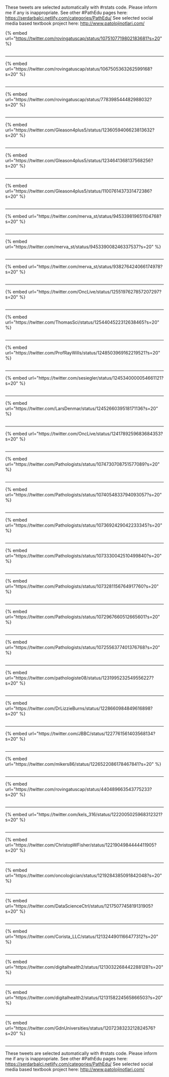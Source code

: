 

These tweets are selected automatically with #rstats code. Please inform me if any is inappropriate.
See other #PathEdu pages here: https://serdarbalci.netlify.com/categories/PathEdu/ 
See selected social media based textbook project here: http://www.patolojinotlari.com/

{% embed url="https://twitter.com/rovingatuscap/status/1075107719802183681?s=20" %}<br>
<br>
<hr>
{% embed url="https://twitter.com/rovingatuscap/status/1067505363262599168?s=20" %}<br>
<br>
<hr>
{% embed url="https://twitter.com/rovingatuscap/status/778398544482988032?s=20" %}<br>
<br>
<hr>
{% embed url="https://twitter.com/Gleason4plus5/status/1236059406623813632?s=20" %}<br>
<br>
<hr>
{% embed url="https://twitter.com/Gleason4plus5/status/1234641368137568256?s=20" %}<br>
<br>
<hr>
{% embed url="https://twitter.com/Gleason4plus5/status/1100761437331472386?s=20" %}<br>
<br>
<hr>
{% embed url="https://twitter.com/merva_st/status/945339819651104768?s=20" %}<br>
<br>
<hr>
{% embed url="https://twitter.com/merva_st/status/945339008246337537?s=20" %}<br>
<br>
<hr>
{% embed url="https://twitter.com/merva_st/status/938276424066174978?s=20" %}<br>
<br>
<hr>
{% embed url="https://twitter.com/OncLive/status/1255197627857207297?s=20" %}<br>
<br>
<hr>
{% embed url="https://twitter.com/ThomasSci/status/1254404522312638465?s=20" %}<br>
<br>
<hr>
{% embed url="https://twitter.com/ProfRayWills/status/1248503969162219521?s=20" %}<br>
<br>
<hr>
{% embed url="https://twitter.com/sesiegler/status/1245340000054661121?s=20" %}<br>
<br>
<hr>
{% embed url="https://twitter.com/LarsDenmar/status/1245266039518171136?s=20" %}<br>
<br>
<hr>
{% embed url="https://twitter.com/OncLive/status/1241789259683684353?s=20" %}<br>
<br>
<hr>
{% embed url="https://twitter.com/Pathologists/status/1074730708751577089?s=20" %}<br>
<br>
<hr>
{% embed url="https://twitter.com/Pathologists/status/1074054833794093057?s=20" %}<br>
<br>
<hr>
{% embed url="https://twitter.com/Pathologists/status/1073692429042233345?s=20" %}<br>
<br>
<hr>
{% embed url="https://twitter.com/Pathologists/status/1073330042510499840?s=20" %}<br>
<br>
<hr>
{% embed url="https://twitter.com/Pathologists/status/1073281156764917760?s=20" %}<br>
<br>
<hr>
{% embed url="https://twitter.com/Pathologists/status/1072967660512665601?s=20" %}<br>
<br>
<hr>
{% embed url="https://twitter.com/Pathologists/status/1072556377401376768?s=20" %}<br>
<br>
<hr>
{% embed url="https://twitter.com/pathologiste08/status/1231995232549556227?s=20" %}<br>
<br>
<hr>
{% embed url="https://twitter.com/DrLizzieBurns/status/1228660984849616898?s=20" %}<br>
<br>
<hr>
{% embed url="https://twitter.com/JBBC/status/1227761561403568134?s=20" %}<br>
<br>
<hr>
{% embed url="https://twitter.com/mikers86/status/1226522086178467841?s=20" %}<br>
<br>
<hr>
{% embed url="https://twitter.com/rovingatuscap/status/440489663543775233?s=20" %}<br>
<br>
<hr>
{% embed url="https://twitter.com/kels_316/status/1222005025968312321?s=20" %}<br>
<br>
<hr>
{% embed url="https://twitter.com/ChristopWFisher/status/1221904984444411905?s=20" %}<br>
<br>
<hr>
{% embed url="https://twitter.com/oncologician/status/1219284385091842048?s=20" %}<br>
<br>
<hr>
{% embed url="https://twitter.com/DataScienceCtrl/status/1217507745819131905?s=20" %}<br>
<br>
<hr>
{% embed url="https://twitter.com/Corista_LLC/status/1213244901166477312?s=20" %}<br>
<br>
<hr>
{% embed url="https://twitter.com/digitalhealth2/status/1213032268442288128?s=20" %}<br>
<br>
<hr>
{% embed url="https://twitter.com/digitalhealth2/status/1213158224565866503?s=20" %}<br>
<br>
<hr>
{% embed url="https://twitter.com/GdnUniversities/status/1207238323212824576?s=20" %}<br>
<br>
<hr>


These tweets are selected automatically with #rstats code. Please inform me if any is inappropriate.
See other #PathEdu pages here: https://serdarbalci.netlify.com/categories/PathEdu/ 
See selected social media based textbook project here: http://www.patolojinotlari.com/
